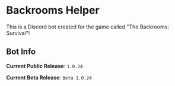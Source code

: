 # Backrooms Helper

This is a Discord bot created for the game called "The Backrooms: Survival"!

## Bot Info

**Current Public Release**: `1.0.24`

**Current Beta Release**: `Beta 1.0.24`
